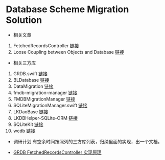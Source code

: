 # Database Scheme Migration Solution
* 相关文章
1. FetchedRecordsController [链接](https://medium.com/@gwendal.roue/grdb-stories-1da44bdb53ab)
2. Loose Coupling between Objects and Database [链接](https://medium.com/@gwendal.roue/grdb-stories-9bfcfb8b6a88)

* 相关三方库
1. GRDB.swift [链接](https://github.com/groue/GRDB.swift)
2. BLDatabase [链接](https://github.com/hrt941009/BLDatabase)
3. DataMigration [链接](https://github.com/KirstenDunst/DataMigration)
4. fmdb-migration-manager [链接](https://github.com/mocra/fmdb-migration-manager)
5. FMDBMigrationManager [链接](https://github.com/layerhq/FMDBMigrationManager)
6. SQLiteMigrationManager.swift [链接](https://github.com/garriguv/SQLiteMigrationManager.swift)
7. LKDaoBase [链接](https://github.com/li6185377/LKDaoBase)
8. LKDBHelper-SQLite-ORM [链接](https://github.com/li6185377/LKDBHelper-SQLite-ORM)
9. SQLiteKit [链接](https://github.com/alaborie/SQLiteKit)
10. wcdb [链接](https://github.com/Tencent/wcdb)

* 调研计划
有空余时间按照列的三方库列表，归纳里面的实现，出一个文档。

* [GRDB FetchedRecordsController 实现原理](https://github.com/Andy1994/DatabaseSchemeMigrationSolution/blob/master/GRDB%20FetchedRecordsController%20%E5%AE%9E%E7%8E%B0%E5%8E%9F%E7%90%86.md)
